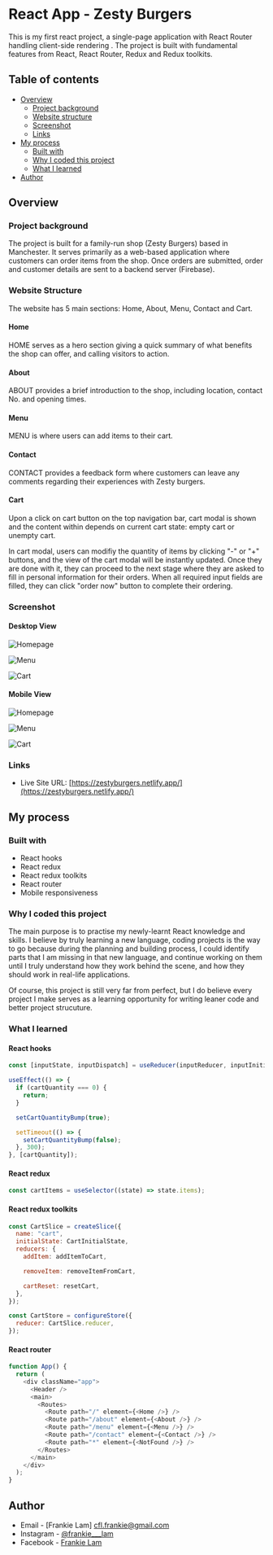 # React App - Zesty Burgers

This is my first react project, a single-page application with React Router handling client-side rendering . The project is built with fundamental features from React, React Router, Redux and Redux toolkits.

## Table of contents

- [Overview](#overview)
  - [Project background](#project-background)
  - [Website structure](#website-structure)
  - [Screenshot](#screenshot)
  - [Links](#links)
- [My process](#my-process)
  - [Built with](#built-with)
  - [Why I coded this project](#why-i-took-the-challenge)
  - [What I learned](#what-i-learned)
- [Author](#author)

## Overview

### Project background

The project is built for a family-run shop (Zesty Burgers) based in Manchester. It serves primarily as a web-based application where customers can order items from the shop. Once orders are submitted, order and customer details are sent to a backend server (Firebase).

### Website Structure

The website has 5 main sections: Home, About, Menu, Contact and Cart.

#### Home

HOME serves as a hero section giving a quick summary of what benefits the shop can offer, and calling visitors to action.

#### About

ABOUT provides a brief introduction to the shop, including location, contact No. and opening times.

#### Menu

MENU is where users can add items to their cart.

#### Contact

CONTACT provides a feedback form where customers can leave any comments regarding their experiences with Zesty burgers.

#### Cart

Upon a click on cart button on the top navigation bar, cart modal is shown and the content within depends on current cart state: empty cart or unempty cart.

In cart modal, users can modifiy the quantity of items by clicking "-" or "+" buttons, and the view of the cart modal will be instantly updated. Once they are done with it, they can proceed to the next stage where they are asked to fill in personal information for their orders. When all required input fields are filled, they can click "order now" button to complete their ordering.

### Screenshot

#### Desktop View

![Homepage](./Screenshot/Screenshot%20-%20Desktop-Homepage.png)

![Menu](./Screenshot/Screenshot%20-%20Desktop-Menu.png)

![Cart](./Screenshot/Screenshot%20-%20Desktop-Cart.png)

#### Mobile View

![Homepage](./Screenshot/Screenshot%20-%20Mobile-Homepage.png)

![Menu](./Screenshot/Screenshot%20-%20Mobile-Menu.png)

![Cart](./Screenshot/Screenshot%20-%20Mobile-Cart.png)

### Links

- Live Site URL: [https://zestyburgers.netlify.app/](https://zestyburgers.netlify.app/)

## My process

### Built with

- React hooks
- React redux
- React redux toolkits
- React router
- Mobile responsiveness

### Why I coded this project

The main purpose is to practise my newly-learnt React knowledge and skills. I believe by truly learning a new language, coding projects is the way to go because during the planning and building process, I could identify parts that I am missing in that new language, and continue working on them until I truly understand how they work behind the scene, and how they should work in real-life applications.

Of course, this project is still very far from perfect, but I do believe every project I make serves as a learning opportunity for writing leaner code and better project strucuture.

### What I learned

#### React hooks

```js
const [inputState, inputDispatch] = useReducer(inputReducer, inputInitialState);

useEffect(() => {
  if (cartQuantity === 0) {
    return;
  }

  setCartQuantityBump(true);

  setTimeout(() => {
    setCartQuantityBump(false);
  }, 300);
}, [cartQuantity]);
```

#### React redux

```js
const cartItems = useSelector((state) => state.items);
```

#### React redux toolkits

```js
const CartSlice = createSlice({
  name: "cart",
  initialState: CartInitialState,
  reducers: {
    addItem: addItemToCart,

    removeItem: removeItemFromCart,

    cartReset: resetCart,
  },
});

const CartStore = configureStore({
  reducer: CartSlice.reducer,
});
```

#### React router

```js
function App() {
  return (
    <div className="app">
      <Header />
      <main>
        <Routes>
          <Route path="/" element={<Home />} />
          <Route path="/about" element={<About />} />
          <Route path="/menu" element={<Menu />} />
          <Route path="/contact" element={<Contact />} />
          <Route path="*" element={<NotFound />} />
        </Routes>
      </main>
    </div>
  );
}
```

## Author

- Email - [Frankie Lam] cfl.frankie@gmail.com
- Instagram - [@frankie\_\_\_lam](https://www.instagram.com/frankie___lam/)
- Facebook - [Frankie Lam](https://www.facebook.com/frankiecflam/)
